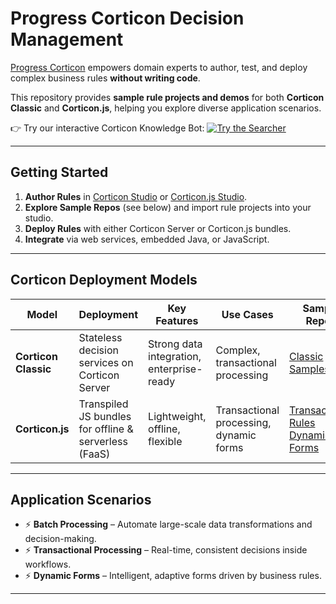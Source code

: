 # Progress Corticon Decision Management

[Progress Corticon](https://www.progress.com/corticon) empowers domain experts to author, test, and deploy complex business rules **without writing code**.

This repository provides **sample rule projects and demos** for both **Corticon Classic** and **Corticon.js**, helping you explore diverse application scenarios.

👉 Try our interactive Corticon Knowledge Bot:
[![Try the Searcher](https://img.shields.io/badge/Corticon_Knowledge_Bot-Chat_now-success?style=for-the-badge\&logo=progress)](https://corticon.github.io/searcher/)

---

## Getting Started

1. **Author Rules** in [Corticon Studio](https://docs.progress.com/bundle/corticon-quick-reference/page/A-guide-to-Progress-Corticon-Studio.html) or [Corticon.js Studio](https://docs.progress.com/bundle/corticon-js-quick-reference/page/A-guide-to-Progress-Corticon.js-Studio.html).
2. **Explore Sample Repos** (see below) and import rule projects into your studio.
3. **Deploy Rules** with either Corticon Server or Corticon.js bundles.
4. **Integrate** via web services, embedded Java, or JavaScript.

---

## Corticon Deployment Models

| Model                | Deployment                                            | Key Features                              | Use Cases                               | Sample Repos                                                                                                                         |
| -------------------- | ----------------------------------------------------- | ----------------------------------------- | --------------------------------------- | ------------------------------------------------------------------------------------------------------------------------------------ |
| **Corticon Classic** | Stateless decision services on Corticon Server        | Strong data integration, enterprise-ready | Complex, transactional processing       | [Classic Samples](https://github.com/corticon/corticon-classic-samples)                                                              |
| **Corticon.js**      | Transpiled JS bundles for offline & serverless (FaaS) | Lightweight, offline, flexible            | Transactional processing, dynamic forms | [Transactional Rules](https://github.com/corticon/corticon.js-samples)<br>[Dynamic Forms](https://github.com/corticon/dynamic-forms) |


---

## Application Scenarios

* ⚡ **Batch Processing** – Automate large-scale data transformations and decision-making.
* ⚡ **Transactional Processing** – Real-time, consistent decisions inside workflows.
* ⚡ **Dynamic Forms** – Intelligent, adaptive forms driven by business rules.

---


